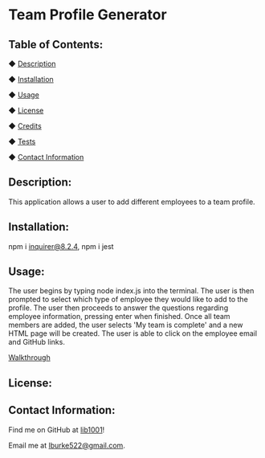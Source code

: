 # Team Profile Generator

## 

## Table of Contents:
◆ [Description](#description)

◆ [Installation](#installation)

◆ [Usage](#usage)

◆ [License](#license)

◆ [Credits](#credits)

◆ [Tests](#tests)

◆ [Contact Information](#contact-information)

## Description:

This application allows a user to add different employees to a team profile.

## Installation:

npm i inquirer@8.2.4, npm i jest

## Usage:

The user begins by typing node index.js into the terminal. The user is then prompted to select which type of employee they would like to add to the profile. The user then proceeds to answer the questions regarding employee information, pressing enter when finished. Once all team members are added, the user selects 'My team is complete' and a new HTML page will be created. The user is able to click on the employee email and GitHub links.

[Walkthrough](https://drive.google.com/file/d/1BiLK3F5EFo18mmJOe6gVWDtykAaLvrz7/view)

## License:


## Contact Information:

Find me on GitHub at [lib1001](https://github.com/lib1001)!

Email me at [lburke522@gmail.com](mailTo:lburke522@gmail.com).
 